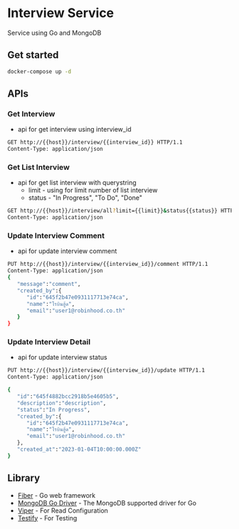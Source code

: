 # Interview Service

Service using Go and MongoDB

## Get started
```bash
docker-compose up -d
```

## APIs
### Get Interview  
- api for get interview using interview_id
```bash
GET http://{{host}}/interview/{{interview_id}} HTTP/1.1
Content-Type: application/json
```
### Get List Interview
-  api for get list interview with querystring
    * limit - using for limit number of list interview 
    * status - "In Progress", "To Do", "Done"
```bash
GET http://{{host}}/interview/all?limit={{limit}}&status{{status}} HTTP/1.1
Content-Type: application/json
```

### Update Interview Comment
- api for update interview comment
```bash
PUT http://{{host}}/interview/{{interview_id}}/comment HTTP/1.1
Content-Type: application/json
{
   "message":"comment",
   "created_by":{
      "id":"645f2b47e0931117713e74ca",
      "name":"โรบินฮู้ด",
      "email":"user1@robinhood.co.th"
   }
}
```
### Update Interview Detail
- api for update interview status
```bash
PUT http://{{host}}/interview/{{interview_id}}/update HTTP/1.1
Content-Type: application/json

{
   "id":"645f4882bcc2918b5e4605b5",
   "description":"description",
   "status":"In Progress",
   "created_by":{
      "id":"645f2b47e0931117713e74ca",
      "name":"โรบินฮู้ด",
      "email":"user1@robinhood.co.th"
   },
   "created_at":"2023-01-04T10:00:00.000Z"
}
```

## Library
* [Fiber](https://github.com/gofiber/fiber) - Go web framework
* [MongoDB Go Driver](https://github.com/mongodb/mongo-go-driver) - The MongoDB supported driver for Go
* [Viper](https://github.com/spf13/viper) - For Read Configuration
* [Testify](https://github.com/stretchr/testify) - For Testing

